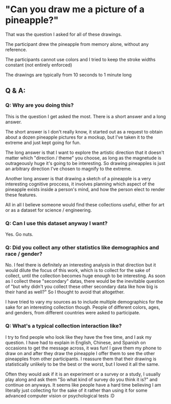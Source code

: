 # "Can you draw me a picture of a pineapple?"

That was the question I asked for all of these drawings. 

The participant drew the pineapple from memory alone, without any reference. 

The participants cannot use colors and I tried to keep the stroke widths constant (not entirely enforced)

The drawings are typically from 10 seconds to 1 minute long

## Q & A:

### Q: Why are you doing this?

This is the question I get asked the most. There is a short answer and a long
answer.

The short answer is I don't really know, it started out as a request to obtain
about a dozen pineapple pictures for a mockup, but I've taken it to the extreme
and just kept going for fun.

The long answer is that I want to explore the artistic direction that it
doesn't matter which "direction / theme" you choose, as long as the magnetude
is outrageously huge it's going to be interesting. So drawing pineapples is
just an arbitrary direction I've chosen to magnify to the extreme.

Another long answer is that drawing a sketch of a pineapple is a very
interesting cognitive proccess, it involves planning which aspect of the
pineapple exists inside a person's mind, and how the person elect to render
these features. 

All in all I believe someone would find these collections useful, either for
art or as a dataset for science / engineering.

### Q: Can I use this dataset anyway I want?

Yes. Go nuts.

### Q: Did you collect any other statistics like demographics and race / gender?

No. I feel there is definitely an interesting analysis in that direction but it
would dilute the focus of this work, which is to collect for the sake of
collect, until the collection becomes huge enough to be interesting. As soon
as I collect these "secondary" datas, there would be the inevitable question of 
"but why didn't you collect these other secondary data like how big is their hand
as well?" So I thought to avoid that altogether.

I have tried to vary my sources as to include multiple demographics for the
sake for an interesting collection though. People of different colors, ages,
and genders, from different countries were asked to participate.

### Q: What's a typical collection interaction like?

I try to find people who look like they have the free time, and I ask my
question. I have had to explain in English, Chinese, and Spanish on occasions
to get the message across, it was fun!  I gave them my phone to draw on and
after they draw the pineapple I offer them to see the other pineapples from
other participants. I reassure them that their drawing is statistically
unlikely to be the best or the worst, but I loved it all the same.

Often they would ask if it is an experiment or a survey or a study, I usually
play along and ask them "So what kind of survey do you think it is?" and continue on
anyways. It seems like people have a hard time believing I am literally just collecting
for the sake of it rather than using it for some advanced computer vision or psychological
tests :D
